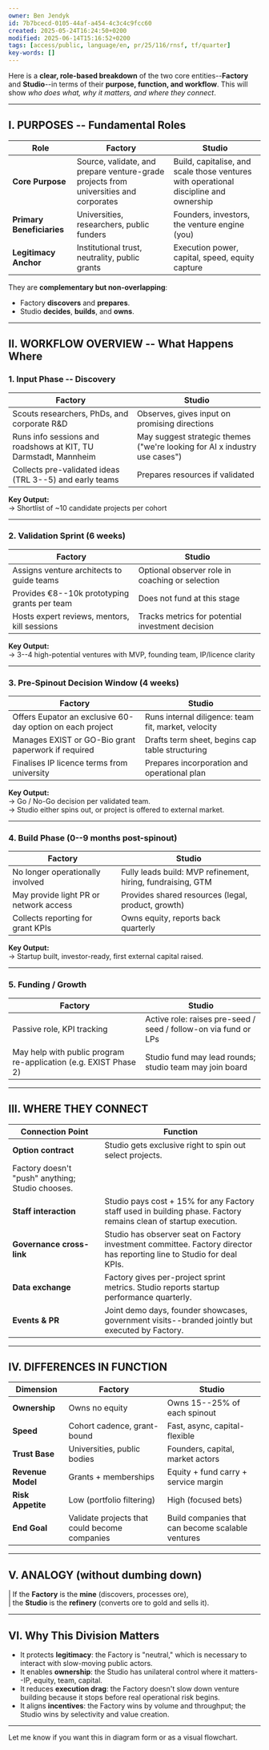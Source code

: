 ```yaml
---
owner: Ben Jendyk
id: 7b7bcecd-0105-44af-a454-4c3c4c9fcc60
created: 2025-05-24T16:24:50+0200
modified: 2025-06-14T15:16:52+0200
tags: [access/public, language/en, pr/25/116/rnsf, tf/quarter]
key-words: []
---
```


Here is a **clear, role-based breakdown** of the two core entities--**Factory** and **Studio**--in terms of their **purpose, function, and workflow**. This will show _who does what, why it matters, and where they connect_.
* * *

## I. PURPOSES -- Fundamental Roles

| Role | Factory | Studio | 
| ---- | ---- | ----  |
| **Core Purpose** | Source, validate, and prepare venture-grade projects from universities and corporates | Build, capitalise, and scale those ventures with operational discipline and ownership | 
| **Primary Beneficiaries** | Universities, researchers, public funders | Founders, investors, the venture engine (you) | 
| **Legitimacy Anchor** | Institutional trust, neutrality, public grants | Execution power, capital, speed, equity capture | 

They are **complementary but non-overlapping**:

- Factory **discovers** and **prepares**.
- Studio **decides**, **builds**, and **owns**.
* * *

## II. WORKFLOW OVERVIEW -- What Happens Where

### 1. **Input Phase -- Discovery**

| Factory | Studio | 
| ---- | ----  |
| Scouts researchers, PhDs, and corporate R&D | Observes, gives input on promising directions | 
| Runs info sessions and roadshows at KIT, TU Darmstadt, Mannheim | May suggest strategic themes ("we're looking for AI x industry use cases") | 
| Collects pre-validated ideas (TRL 3--5) and early teams | Prepares resources if validated | 

**Key Output:**  
→ Shortlist of ~10 candidate projects per cohort

* * *

### 2. **Validation Sprint (6 weeks)**

| Factory | Studio | 
| ---- | ----  |
| Assigns venture architects to guide teams | Optional observer role in coaching or selection | 
| Provides €8--10k prototyping grants per team | Does not fund at this stage | 
| Hosts expert reviews, mentors, kill sessions | Tracks metrics for potential investment decision | 

**Key Output:**  
→ 3--4 high-potential ventures with MVP, founding team, IP/licence clarity

* * *

### 3. **Pre-Spinout Decision Window (4 weeks)**

| Factory | Studio | 
| ---- | ----  |
| Offers Eupator an exclusive 60-day option on each project | Runs internal diligence: team fit, market, velocity | 
| Manages EXIST or GO-Bio grant paperwork if required | Drafts term sheet, begins cap table structuring | 
| Finalises IP licence terms from university | Prepares incorporation and operational plan | 

**Key Output:**  
→ Go / No-Go decision per validated team.  
→ Studio either spins out, or project is offered to external market.

* * *

### 4. **Build Phase (0--9 months post-spinout)**

| Factory | Studio | 
| ---- | ----  |
| No longer operationally involved | Fully leads build: MVP refinement, hiring, fundraising, GTM | 
| May provide light PR or network access | Provides shared resources (legal, product, growth) | 
| Collects reporting for grant KPIs | Owns equity, reports back quarterly | 

**Key Output:**  
→ Startup built, investor-ready, first external capital raised.

* * *

### 5. **Funding / Growth**

| Factory | Studio | 
| ---- | ----  |
| Passive role, KPI tracking | Active role: raises pre-seed / seed / follow-on via fund or LPs | 
| May help with public program re-application (e.g. EXIST Phase 2) | Studio fund may lead rounds; studio team may join board | 

* * *

## III. WHERE THEY CONNECT

| Connection Point | Function | 
| ---- | ----  |
| **Option contract** | Studio gets exclusive right to spin out select projects. | 
| Factory doesn't "push" anything; Studio chooses. |  | 
| **Staff interaction** | Studio pays cost + 15% for any Factory staff used in building phase. Factory remains clean of startup execution. | 
| **Governance cross-link** | Studio has observer seat on Factory investment committee. Factory director has reporting line to Studio for deal KPIs. | 
| **Data exchange** | Factory gives per-project sprint metrics. Studio reports startup performance quarterly. | 
| **Events & PR** | Joint demo days, founder showcases, government visits--branded jointly but executed by Factory. | 
* * *

## IV. DIFFERENCES IN FUNCTION

| Dimension | Factory | Studio | 
| ---- | ---- | ----  |
| **Ownership** | Owns no equity | Owns 15--25% of each spinout | 
| **Speed** | Cohort cadence, grant-bound | Fast, async, capital-flexible | 
| **Trust Base** | Universities, public bodies | Founders, capital, market actors | 
| **Revenue Model** | Grants + memberships | Equity + fund carry + service margin | 
| **Risk Appetite** | Low (portfolio filtering) | High (focused bets) | 
| **End Goal** | Validate projects that could become companies | Build companies that can become scalable ventures | 
* * *

## V. ANALOGY (without dumbing down)

| If the **Factory** is the **mine** (discovers, processes ore),  
| the **Studio** is the **refinery** (converts ore to gold and sells it).
* * *

## VI. Why This Division Matters

- It protects **legitimacy**: the Factory is "neutral," which is necessary to interact with slow-moving public actors.
- It enables **ownership**: the Studio has unilateral control where it matters--IP, equity, team, capital.
- It reduces **execution drag**: the Factory doesn't slow down venture building because it stops before real operational risk begins.
- It aligns **incentives**: the Factory wins by volume and throughput; the Studio wins by selectivity and value creation.
* * *

Let me know if you want this in diagram form or as a visual flowchart.